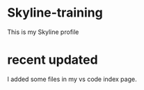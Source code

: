 # Skyline-training
This is my Skyline profile


# recent updated

I added some files in my vs code index page.